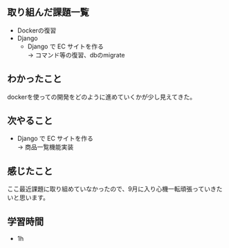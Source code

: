 ## 取り組んだ課題一覧
  - Dockerの復習
- Django
  - Django で EC サイトを作る<br>
→ コマンド等の復習、dbのmigrate
## わかったこと
dockerを使っての開発をどのように進めていくかが少し見えてきた。
## 次やること
  - Django で EC サイトを作る<br>
→ 商品一覧機能実装
## 感じたこと
ここ最近課題に取り組めていなかったので、9月に入り心機一転頑張っていきたいと思います。
## 学習時間
- 1h